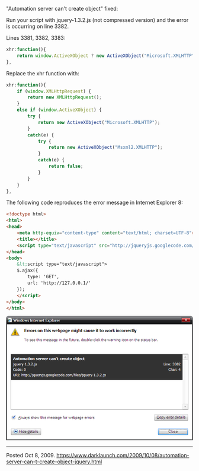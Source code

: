 "Automation server can't create object" fixed:

Run your script with jquery-1.3.2.js (not compressed version) and the error is occurring on line 3382.

Lines 3381, 3382, 3383:
```javascript
xhr:function(){
	return window.ActiveXObject ? new ActiveXObject("Microsoft.XMLHTTP") : new XMLHttpRequest();
},
```

Replace the xhr function with:
```javascript
xhr:function(){
	if (window.XMLHttpRequest) {
		return new XMLHttpRequest();
	}
	else if (window.ActiveXObject) {
		try {
			return new ActiveXObject("Microsoft.XMLHTTP");
		}
		catch(e) {
			try {
				return new ActiveXObject("Msxml2.XMLHTTP");
			}
			catch(e) {
				return false;
			}
		}
	}
},
```

The following code reproduces the error message in Internet Explorer 8:
```html
<!doctype html>
<html>
<head>
	<meta http-equiv="content-type" content="text/html; charset=UTF-8">
	<title></title>
	<script type="text/javascript" src="http://jqueryjs.googlecode.com/files/jquery-1.3.2.js"></script>
</head>
<body>
	&lt;script type="text/javascript">
	$.ajax({
		type: 'GET',
		url: 'http://127.0.0.1/'
	});
	</script>
</body>
</html>
```

<img alt="image" src="/img/uploads/2009-10/Iq0Wu.png" />

---


Posted Oct 8, 2009.
https://www.darklaunch.com/2009/10/08/automation-server-can-t-create-object-jquery.html